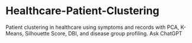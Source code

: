 # Healthcare-Patient-Clustering
Patient clustering in healthcare using symptoms and records with PCA, K-Means, Silhouette Score, DBI, and disease group profiling.          Ask ChatGPT
